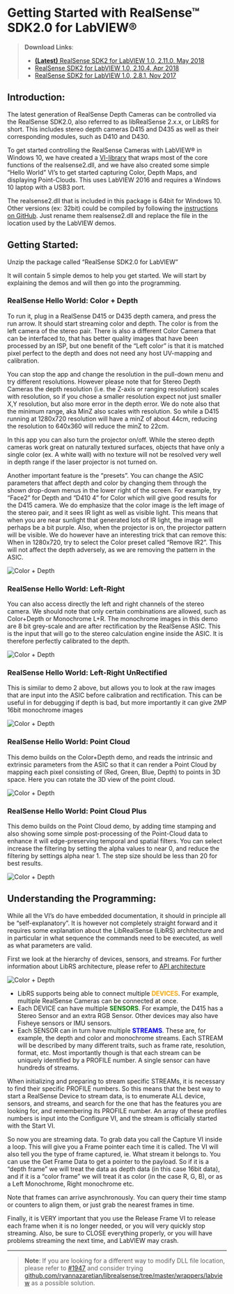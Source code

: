 # Getting Started with RealSense™ SDK2.0 for LabVIEW®

> **Download Links**:
> * [**(Latest)** RealSense SDK2 for LabVIEW 1.0, 2.11.0, May 2018](http://realsense-hw-public.s3.amazonaws.com/Releases/RS4xx/Windows/labview_2.11_0.zip)
> * [RealSense SDK2 for LabVIEW 1.0, 2.10.4, Apr 2018](http://realsense-hw-public.s3.amazonaws.com/Releases/RS4xx/Windows/labview_2_10_4.zip)
> * [RealSense SDK2 for LabVIEW 1.0, 2.8.1, Nov 2017](http://realsense-hw-public.s3.amazonaws.com/Releases/RS4xx/Windows/labview_2_8_1.zip)

## Introduction:
The latest generation of RealSense Depth Cameras can be controlled via the RealSense SDK2.0, also referred to as libRealSense 2.x.x, or LibRS for short. This includes stereo depth cameras D415 and D435 as well as their corresponding modules, such as D410 and D430.


To get started controlling the RealSense Cameras with LabVIEW® in Windows 10, we have created a [VI-library](http://realsense-hw-public.s3.amazonaws.com/Releases/RS4xx/Windows/labview_2_8_1.zip) that wraps most of the core functions of the realsense2.dll, and we have also created some simple “Hello World” VI’s to get started capturing Color, Depth Maps, and displaying Point-Clouds.  This uses LabVIEW 2016 and requires a Windows 10 laptop with a USB3 port.   


The realsense2.dll that is included in this package is 64bit for Windows 10. Other versions (ex: 32bit) could be compiled by following the [instructions on GitHub](https://github.com/IntelRealSense/librealsense/blob/master/doc/installation_windows.md).  Just rename them realsense2.dll and replace the file in the location used by the LabVIEW demos.

## Getting Started:
Unzip the package called “RealSense SDK2.0  for LabVIEW”


It will contain 5 simple demos to help you get started. We will start by explaining the demos and will then go into the programming.

### RealSense Hello World: Color + Depth

To run it, plug in a RealSense D415 or D435 depth camera, and press the run arrow. It should start streaming color and depth. The color is from the left camera of the stereo pair. There is also a different Color Camera that can be interfaced to, that has better quality images that have been processed by an ISP, but one benefit of the “Left color” is that it is matched pixel perfect to the depth and does not need any host UV-mapping and calibration. 


You can stop the app and change the resolution in the pull-down menu and try different resolutions. However please note that for Stereo Depth Cameras the depth resolution (i.e. the Z-axis or ranging resolution) scales with resolution, so if you chose a smaller resolution expect not just smaller X,Y resolution, but also more error in the depth error.  We do note also that the minimum range, aka MinZ also scales with resolution. So while a D415 running at 1280x720 resolution will have a minZ of about 44cm, reducing the resolution to 640x360 will reduce the minZ to 22cm.   


In this app you can also turn the projector on/off. While the stereo depth cameras work great on naturally textured surfaces, objects that have only a single color (ex. A white wall) with no texture will not be resolved very well in depth range if the laser projector is not turned on.


Another important feature is the “presets”. You can change the ASIC parameters that affect depth and color by changing them through the shown drop-down menus in the lower right of the screen. For example, try “Face2” for Depth and “D410 4” for Color which will give good results for the D415 camera. We do emphasize that the color image is the left image of the stereo pair, and it sees IR light as well as visible light. This means that when you are near sunlight that generated lots of IR light, the image will perhaps be a bit purple. Also, when the projector is on, the projector pattern will be visible.  We do however have an interesting trick that can remove this: When in 1280x720, try to select the Color preset called “Remove IR2”. This will not affect the depth adversely, as we are removing the pattern in the ASIC.   

![Color + Depth](https://raw.githubusercontent.com/wiki/IntelRealSense/librealsense/res/labview/1.png)

### RealSense Hello World: Left-Right
You can also access directly the left and right channels of the stereo camera. We should note that only certain combinations are allowed, such as Color+Depth or Monochrome L+R. The monochrome images in this demo are 8 bit grey-scale and are after rectification by the RealSense ASIC. This is the input that will go to the stereo calculation engine inside the ASIC. It is therefore perfectly calibrated to the depth.

![Color + Depth](https://raw.githubusercontent.com/wiki/IntelRealSense/librealsense/res/labview/2.png)

### RealSense Hello World: Left-Right UnRectified

This is similar to demo 2 above, but allows you to look at the raw images that are input into the ASIC before calibration and rectification. This can be useful in for debugging if depth is bad, but more importantly it can give 2MP 16bit monochrome images

![Color + Depth](https://raw.githubusercontent.com/wiki/IntelRealSense/librealsense/res/labview/3.png)

### RealSense Hello World: Point Cloud

This demo builds on the Color+Depth demo, and reads the intrinsic and extrinsic parameters from the ASIC so that it can render a Point Cloud by mapping each pixel consisting of (Red, Green, Blue, Depth) to points in 3D space. Here you can rotate the 3D view of the point cloud.

![Color + Depth](https://raw.githubusercontent.com/wiki/IntelRealSense/librealsense/res/labview/4.png)

### RealSense Hello World: Point Cloud Plus

This demo builds on the Point Cloud demo, by adding time stamping and also showing some simple post-processing of the Point-Cloud data to enhance it will edge-preserving temporal and spatial  filters. You can select increase the filtering by setting the alpha values to near 0, and reduce the filtering by settings alpha near 1. The step size should be less than 20 for best results.

![Color + Depth](https://raw.githubusercontent.com/wiki/IntelRealSense/librealsense/res/labview/5.png)

## Understanding the Programming:
While all the VI’s do have embedded documentation, it should in principle all be “self-explanatory”. It is however not completely straight forward and it requires some explanation about the LibRealSense (LibRS) architecture and in particular in what sequence the commands need to be executed, as well as what parameters are valid.

First we look at the hierarchy of devices, sensors, and streams. For further information about LibRS architecture, please refer to [API architecture](https://github.com/IntelRealSense/librealsense/blob/master/doc/api_arch.md)


![Color + Depth](https://raw.githubusercontent.com/wiki/IntelRealSense/librealsense/res/labview/6.png)

* LibRS supports being able to connect multiple <font color="orange">**DEVICES**</font>.  For example, multiple RealSense Cameras can be connected at once.
* Each DEVICE can have multiple <font color="green">**SENSORS**</font>. For example, the D415 has a Stereo Sensor and an extra RGB Sensor. Other devices may also have Fisheye sensors or IMU sensors.
* Each SENSOR can in turn have multiple <font color="blue">**STREAMS**</font>. These are, for example, the depth and color and monochrome streams. Each STREAM will be described by many different traits, such as frame rate, resolution, format, etc. Most importantly though is that each stream can be uniquely identified by a PROFILE number.  A single sensor can have hundreds of streams.


When initializing and preparing to stream specific STREAMs, it is necessary to find their specific PROFILE numbers.  So this means that the best way to start a RealSense Device to stream data, is to enumerate ALL device, sensors, and streams, and search for the one that has the features you are looking for, and remembering its PROFILE number. An array of these profiles numbers is input into the Configure VI, and the stream is officially started with the Start VI.


So now you are streaming data. To grab data you call the Capture VI inside a loop. This will give you a Frame pointer each time it is called. The VI will also tell you the type of frame captured, ie. What stream it belongs to. You can use the Get Frame Data to get a pointer to the payload.  So if it is a “depth frame” we will treat the data as depth data (in this case 16bit data), and if it is a “color frame” we will treat it as color (in the case R, G, B), or as a Left Monochrome, Right monochrome etc.    


Note that frames can arrive asynchronously. You can query their time stamp or counters to align them, or just grab the nearest frames in time.     


Finally, it is VERY important that you use the Release Frame VI to release each frame when it is no longer needed, or you will very quickly stop streaming. Also, be sure to CLOSE everything properly, or you will have problems streaming the next time, and LabVIEW may crash. 


-------------------


> **Note**: If you are looking for a different way to modify DLL file location, please refer to [#1947](https://github.com/IntelRealSense/librealsense/issues/1947) and consider trying   [github.com/ryannazaretian/librealsense/tree/master/wrappers/labview](https://github.com/ryannazaretian/librealsense/tree/master/wrappers/labview) as a possible solution. 
